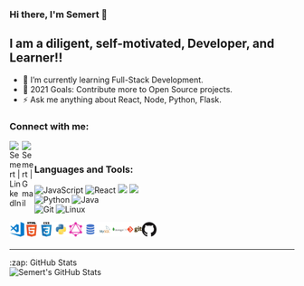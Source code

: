 ### Hi there, I'm Semert 👋

## I am a diligent, self-motivated, Developer, and Learner!!

- 🌱 I’m currently learning Full-Stack Development. 
- 🥅 2021 Goals: Contribute more to Open Source projects.
- ⚡ Ask me anything about React, Node, Python, Flask.

### Connect with me:

[<img align="left" alt="Semert | LinkedIn" width="22px" src="https://cdn.jsdelivr.net/npm/simple-icons@v3/icons/linkedin.svg" />][linkedin]
[<img align="left" alt="Semert | Gmail" width="22px" src="https://cdn.jsdelivr.net/npm/simple-icons@v3/icons/gmail.svg" />][gmail]

<br />

### Languages and Tools:

![JavaScript](https://img.shields.io/badge/-JavaScript-00bd26?style=flat&logo=JavaScript)
![React](https://img.shields.io/badge/-React-00bd26?style=flat&logo=react)
<img src="https://img.shields.io/badge/node.js%20-%030303.svg?&style=flat&logo=node.js&logoColor=black"/>
<img src ="https://img.shields.io/badge/MongoDB-%030303.svg?&style=flat&logo=mongodb&logoColor=black"/>
<br/>
![Python](https://img.shields.io/badge/-Python-00bd26?style=flat&logo=Python)
![Java](https://img.shields.io/badge/-Java-00bd26?style=flat&logo=Java)
<br/>
![Git](https://img.shields.io/badge/-Git-333333?style=flat&logo=Git)
![Linux](https://img.shields.io/badge/-Linux-333333?style=flat&logo=Linux)
<br/>

<img align="left" alt="Visual Studio Code" width="26px" src="https://raw.githubusercontent.com/github/explore/80688e429a7d4ef2fca1e82350fe8e3517d3494d/topics/visual-studio-code/visual-studio-code.png" />
<img align="left" alt="HTML5" width="26px" src="https://raw.githubusercontent.com/github/explore/80688e429a7d4ef2fca1e82350fe8e3517d3494d/topics/html/html.png" />
<img align="left" alt="CSS3" width="26px" src="https://raw.githubusercontent.com/github/explore/80688e429a7d4ef2fca1e82350fe8e3517d3494d/topics/css/css.png" />

<img align="left" alt="Terminal" width="26px" src="https://raw.githubusercontent.com/github/explore/80688e429a7d4ef2fca1e82350fe8e3517d3494d/topics/python/python.png" />
<img align="left" alt="GraphQL" width="26px" src="https://raw.githubusercontent.com/github/explore/80688e429a7d4ef2fca1e82350fe8e3517d3494d/topics/graphql/graphql.png" />
<img align="left" alt="SQL" width="26px" src="https://raw.githubusercontent.com/github/explore/80688e429a7d4ef2fca1e82350fe8e3517d3494d/topics/sql/sql.png" />
<img align="left" alt="MySQL" width="26px" src="https://raw.githubusercontent.com/github/explore/80688e429a7d4ef2fca1e82350fe8e3517d3494d/topics/mysql/mysql.png" />
<img align="left" alt="MongoDB" width="26px" src="https://raw.githubusercontent.com/github/explore/80688e429a7d4ef2fca1e82350fe8e3517d3494d/topics/mongodb/mongodb.png" />
<img align="left" alt="Git" width="26px" src="https://raw.githubusercontent.com/github/explore/80688e429a7d4ef2fca1e82350fe8e3517d3494d/topics/git/git.png" />
<img align="left" alt="GitHub" width="26px" src="https://raw.githubusercontent.com/github/explore/78df643247d429f6cc873026c0622819ad797942/topics/github/github.png" />

<br />
<br />

<hr/>
  <summary>:zap: GitHub Stats</summary>

<img align="left" alt="Semert's GitHub Stats" src="https://github-readme-stats.codestackr.vercel.app/api?username=Semert&show_icons=true&title_color=1e8449&icon_color=229954&hide_border=true" />

[linkedin]: https://www.linkedin.com/in/mert-efe/
[gmail]: mailto:semert2121@gmail.com
